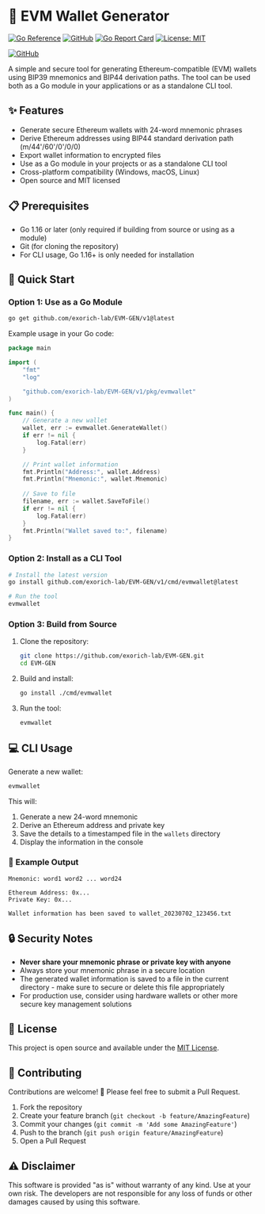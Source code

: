 # 🔐 EVM Wallet Generator

[![Go Reference](https://pkg.go.dev/badge/github.com/exorich-lab/EVM-GEN/v1.svg)](https://pkg.go.dev/github.com/exorich-lab/EVM-GEN/v1)
[![GitHub](https://img.shields.io/badge/GitHub-Repository-blue?style=for-the-badge&logo=github)](https://github.com/exorich-lab/EVM-GEN)
[![Go Report Card](https://goreportcard.com/badge/github.com/exorich-lab/EVM-GEN)](https://goreportcard.com/report/github.com/exorich-lab/EVM-GEN)
[![License: MIT](https://img.shields.io/badge/License-MIT-yellow.svg)](https://opensource.org/licenses/MIT)

[![GitHub](https://img.shields.io/badge/GitHub-Repository-blue?style=for-the-badge&logo=github)](https://github.com/exorich-lab/EVM-GEN)


A simple and secure tool for generating Ethereum-compatible (EVM) wallets using BIP39 mnemonics and BIP44 derivation paths. The tool can be used both as a Go module in your applications or as a standalone CLI tool.

## ✨ Features

- Generate secure Ethereum wallets with 24-word mnemonic phrases
- Derive Ethereum addresses using BIP44 standard derivation path (m/44'/60'/0'/0/0)
- Export wallet information to encrypted files
- Use as a Go module in your projects or as a standalone CLI tool
- Cross-platform compatibility (Windows, macOS, Linux)
- Open source and MIT licensed

## 📋 Prerequisites

- Go 1.16 or later (only required if building from source or using as a module)
- Git (for cloning the repository)
- For CLI usage, Go 1.16+ is only needed for installation

## 🚀 Quick Start

### Option 1: Use as a Go Module

```bash
go get github.com/exorich-lab/EVM-GEN/v1@latest
```

Example usage in your Go code:

```go
package main

import (
	"fmt"
	"log"

	"github.com/exorich-lab/EVM-GEN/v1/pkg/evmwallet"
)

func main() {
	// Generate a new wallet
	wallet, err := evmwallet.GenerateWallet()
	if err != nil {
		log.Fatal(err)
	}

	// Print wallet information
	fmt.Println("Address:", wallet.Address)
	fmt.Println("Mnemonic:", wallet.Mnemonic)
	
	// Save to file
	filename, err := wallet.SaveToFile()
	if err != nil {
		log.Fatal(err)
	}
	fmt.Println("Wallet saved to:", filename)
}
```

### Option 2: Install as a CLI Tool

```bash
# Install the latest version
go install github.com/exorich-lab/EVM-GEN/v1/cmd/evmwallet@latest

# Run the tool
evmwallet
```

### Option 3: Build from Source

1. Clone the repository:
   ```bash
   git clone https://github.com/exorich-lab/EVM-GEN.git
   cd EVM-GEN
   ```

2. Build and install:
   ```bash
   go install ./cmd/evmwallet
   ```

3. Run the tool:
   ```bash
   evmwallet
   ```

## 💻 CLI Usage

Generate a new wallet:

```bash
evmwallet
```

This will:
1. Generate a new 24-word mnemonic
2. Derive an Ethereum address and private key
3. Save the details to a timestamped file in the `wallets` directory
4. Display the information in the console

### 📝 Example Output

```
Mnemonic: word1 word2 ... word24

Ethereum Address: 0x...
Private Key: 0x...

Wallet information has been saved to wallet_20230702_123456.txt
```

## 🔒 Security Notes

- **Never share your mnemonic phrase or private key with anyone**
- Always store your mnemonic phrase in a secure location
- The generated wallet information is saved to a file in the current directory - make sure to secure or delete this file appropriately
- For production use, consider using hardware wallets or other more secure key management solutions

## 📜 License

This project is open source and available under the [MIT License](LICENSE).

## 🤝 Contributing

Contributions are welcome! 🙌 Please feel free to submit a Pull Request.

1. Fork the repository
2. Create your feature branch (`git checkout -b feature/AmazingFeature`)
3. Commit your changes (`git commit -m 'Add some AmazingFeature'`)
4. Push to the branch (`git push origin feature/AmazingFeature`)
5. Open a Pull Request

## ⚠️ Disclaimer

This software is provided "as is" without warranty of any kind. Use at your own risk. The developers are not responsible for any loss of funds or other damages caused by using this software.
